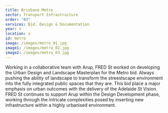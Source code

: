 ```yaml
---
title: Brisbane Metro
sector: Transport Infrastructure
order: "03"
services: Bid, Design & Documentation
year: x
location: x
id: metro
image: /images/metro_01.jpg
image1: /images/metro_02.jpg
image2: /images/metro_03.jpg
---
```

Working in a collaborative team with Arup, FRED St worked on
developing the Urban Design and Landscape Masterplan for the Metro bid. Always
pushing the ability of landscape to transform the streestscape environment
into the fully integrated public spaces that they are. This bid place a major
emphasis on urban outcomes with the delivery of the Adelaide St Vision. FRED
St continues to support Arup within the Design Development phase, working
through the intricate complexities posed by inserting new infrastructure
within a highly urbanised environment.